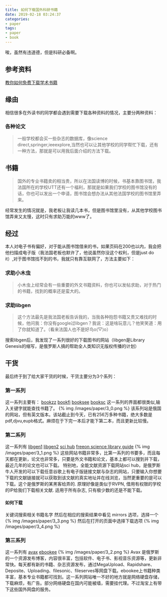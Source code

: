 ```yaml
---
title: 如何下载国外科研书籍
date: 2019-02-18 03:24:37
categories:
- paper
tags:
- paper
- book
---
```

唉，虽然有违道德，但是科研必备啊。
<!--more-->
## 参考资料
[教你如何免费下载学术书籍](https://www.jianshu.com/p/9a2f3fba05a0)
## 缘由
相信很多在外读书的同学都会遇到需要下载各种资料的情况，主要分两种资料：
### 各种论文
>一般学校都会买一些杂志的数据库，像science direct,springer,ieeexplore,当然也可以让其他学校的同学帮忙下载，还有一种方法，那就是可以用我后面介绍的方法下载。

## 书籍
>国外的专业书籍卖的相当贵，所以在法国读博的时候，书基本靠图书馆，我法国所在的学校UTT还有一个福利，那就是如果我们学校的图书馆没有的话，你也可以发出一个申请，图书馆会想办法从其他法国学校的图书馆里弄来。

经常发生的情况就是，我老板让我读几本书，但是图书馆里没有，从其他学校图书馆弄来又太慢，这时只有求助万能的www了。
## 经过
本人对电子书有偏好，对于能从图书馆借来的书，如果页码在200也以内，我会把他扫描成电子版（我法国老板也默许了，他说虽然你没这个权利，但是just do it）,对于图书馆找不到的书，我就只有靠互联网了，方法主要如下：
### 求助小木虫
>小木虫上经常会有一些重要的外文书籍资料，你也可以发帖求助，对于热门的书籍，找到的概率还是蛮大的。

### 求助libgen
>这个方法最先是我法国老板告诉我的，当我各种抱怨书籍又贵又难找的时候，他问我：你没有google过libgen？我说：这是啥玩意儿？他笑笑道：用了你就知道了。（看来法国人也不是好鸟o(▽)o）

搜索libgen后，我发现了一系列很好的下载图书的网站（libgen是Library Genesis的缩写，是俄罗斯人搞的帮助全人类知识无版权传播的计划）
## 干货
最后终于到了给大家干货的时候，干货主要分为3个系列：
### 第一系列
这一系列主要有：
[bookzz](http://bookzz.org/)
[bookfi](http://en.bookfi.org/)
[booksee](http://en.booksee.org/)
[booksc](http://booksc.org/)
这一系列的界面都很类似,输入关键字就能查找书籍了。
{% img /images/paper/3_0.png %}
该系列站是俄国的网站，但有英文版本。该站截止到今天，已有256万多种书籍，绝大多数是pdf,djvu,eupb格式。麻烦在于下完一本后才能下第二本，而且更新比较慢。
### 第二系列
这一系列有
[libgen1](http://gen.lib.rus.ec/)
[libgen2](http://libgen.io/)
[sci hub](http://www.sci-hub.org/)
[freeon science library guide](http://faith.freeonsciencelibraryguide.com/)
{% img /images/paper/3_1.png %}
这些网站书籍非常多，比第一系列的书要多，而且每天都在更新，论文也非常多，只要是外文书籍和论文，基本上都可以搜到并下载，最近几年的论文也可以下载。
特别地，全能文献资源下载网站sci hub，是俄罗斯牛人开发的可以下载任意谷歌上有电子版链接文献与杂志的网站，只要输入你想要下载的文献链接就可以获取到该文献的真实地址并在线浏览，当然更重要的是可以下载。这个是俄罗斯的某黑客给弄的. 原理好像是类似于RVPN, 借用有权限的学校的IP给我们下载相关文献. 适用于所有杂志, 只有极少数的还是不能下载。
#### 如何下载
关键词搜索相关书籍名字
然后在相应的搜索结果中看见 mirrors 选项，选择一个
{% img /images/paper/3_3.png %}
然后在打开的页面中选择下载选项
{% img /images/paper/3_4.png %}
### 第三系列
这一系列有
[avax](https://avxhm.se/)
[ebookee](https://ebookee.org/)
{% img /images/paper/3_2.png %}
Avax 是俄罗斯的一个资源发布博客，内容很丰富，包括软件、电子书、影视音乐资源等，更新非常快。每天都有新的书籍、杂志资源发布，通过MegaUpload、Rapidshare、Deposite、Uploading、filesonic、fileserves等网盘下载。ebookee上书籍种类丰富，基本专业书籍都可找到。这一系列网站唯一不好的地方就是网络硬盘存储，下载麻烦，有广告。部分网络硬盘在国内可能被墙，需要挂代理。不过淘宝上有带下这些国外网盘的服务。

